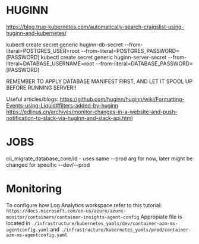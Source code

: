 # HUGINN
https://blog.true-kubernetes.com/automatically-search-craigslist-using-huginn-and-kubernetes/

kubectl create secret generic huginn-db-secret --from-literal=POSTGRES_USER=root --from-literal=POSTGRES_PASSWORD=[PASSWORD]
kubectl create secret generic huginn-server-secret --from-literal=DATABASE_USERNAME=root --from-literal=DATABASE_PASSWORD=[PASSWORD]

REMEMBER TO APPLY DATABASE MANIFEST FIRST, AND LET IT SPOOL UP BEFORE RUNNING SERVER!!

Useful articles/blogs:
https://github.com/huginn/huginn/wiki/Formatting-Events-using-Liquid#filters-added-by-huginn
https://edlinus.cn/archives/monitor-changes-in-a-website-and-push-notification-to-slack-via-huginn-and-slack-api.html

# JOBS
cli_migrate_database_core/id - uses same --prod arg for now, later might be changed for specific --dev/--prod

# Monitoring
To configure how Log Analytics workspace refer to this tutorial: `https://docs.microsoft.com/en-us/azure/azure-monitor/containers/container-insights-agent-config`
Appropiate file is located in `./infrastructure/kubernetes_yamls/dev/container-azm-ms-agentconfig.yaml` and `./infrastructure/kubernetes_yamls/prod/container-azm-ms-agentconfig.yaml`